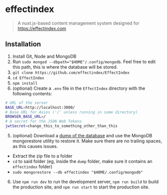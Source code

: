 # effectindex

> A nuxt.js-based content management system designed for https://effectindex.com

## Installation

1. Install Git, Node and MongoDB
2. Run `sudo mongod --dbpath="$HOME"/.config/mongodb`. Feel free to edit this path, this is where the database will be stored.
3. `git clone https://github.com/effectindex/EffectIndex`
4. `cd EffectIndex`
5. `npm install`
6. (optional) Create a `.env` file in the `EffectIndex` directory with the following contents:
```bash
# URL of the server 
BASE_URL=http://localhost:3000/
# Base URL for Axios ('/' unless running in some directory)
BROWSER_BASE_URL=/
# A secret for the JSON Web Tokens
jwtSecret=change_this_to_something_other_than_this
```
5. (optional) Download a [dump of the database](https://effectindex.com/effectindex-dump.tar.gz) and use the MongoDB mongorestore utility to restore it. Make sure there are no trailing spaces, as this causes issues.
  - Extract the zip file to a folder
  - `cd` to said folder (eg, inside the `dump` folder, make sure it contains an `effectindex` folder)
  - `sudo mongorestore --db effectindex "$HOME/.config/mongodb"`
6. Use `npm run dev` to run the development server, `npm run build` to build the production site, and `npm run start` to start the production site.
